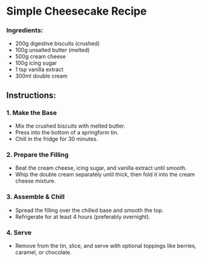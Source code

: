 # Simple Cheesecake Recipe

### Ingredients:
- 200g digestive biscuits (crushed)  
- 100g unsalted butter (melted)  
- 500g cream cheese  
- 100g icing sugar  
- 1 tsp vanilla extract  
- 300ml double cream  

## Instructions:

### 1. Make the Base
- Mix the crushed biscuits with melted butter.  
- Press into the bottom of a springform tin.  
- Chill in the fridge for 30 minutes.  

### 2. Prepare the Filling
- Beat the cream cheese, icing sugar, and vanilla extract until smooth.  
- Whip the double cream separately until thick, then fold it into the cream cheese mixture.  

### 3. Assemble & Chill
- Spread the filling over the chilled base and smooth the top.  
- Refrigerate for at least 4 hours (preferably overnight).  

### 4. Serve
- Remove from the tin, slice, and serve with optional toppings like berries, caramel, or chocolate.  

